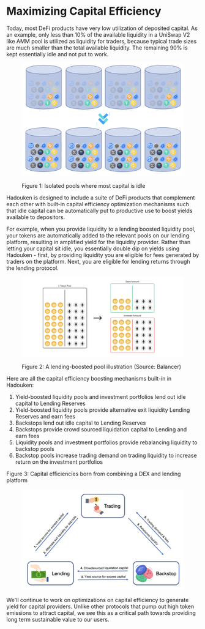 # Maximizing Capital Efficiency

Today, most DeFi products have very low utilization of deposited capital. As an example, only less than 10% of the available liquidity in a UniSwap V2 like AMM pool is utilized as liquidity for traders, because typical trade sizes are much smaller than the total available liquidity. The remaining 90% is kept essentially idle and not put to work.

<figure><img src="../.gitbook/assets/image (1).png" alt=""><figcaption><p>Figure 1: Isolated pools where most capital is idle</p></figcaption></figure>

Hadouken is designed to include a suite of DeFi products that complement each other with built-in capital efficiency optimization mechanisms such that idle capital can be automatically put to productive use to boost yields available to depositors.

For example, when you provide liquidity to a lending boosted liquidity pool, your tokens are automatically added to the relevant pools on our lending platform, resulting in amplified yield for the liquidity provider. Rather than letting your capital sit idle, you essentially double dip on yields using Hadouken - first, by providing liquidity you are eligible for fees generated by traders on the platform. Next, you are eligible for lending returns through the lending protocol.

<figure><img src="../.gitbook/assets/image (3).png" alt=""><figcaption><p>Figure 2: A lending-boosted pool illustration (Source: Balancer)</p></figcaption></figure>

Here are all the capital efficiency boosting mechanisms built-in in Hadouken:

1. Yield-boosted liquidity pools and investment portfolios lend out idle capital to Lending Reserves
2. Yield-boosted liquidity pools provide alternative exit liquidity Lending Reserves and earn fees
3. Backstops lend out idle capital to Lending Reserves
4. Backstops provide crowd sourced liquidation capital to Lending and earn fees
5. Liquidity pools and investment portfolios provide rebalancing liquidity to backstop pools
6. Backstop pools increase trading demand on trading liquidity to increase return on the investment portfolios

Figure 3: Capital efficiencies born from combining a DEX and lending platform

<figure><img src="../.gitbook/assets/image (3) (3).png" alt=""><figcaption></figcaption></figure>

We'll continue to work on optimizations on capital efficiency to generate yield for capital providers. Unlike other protocols that pump out high token emissions to attract capital, we see this as a critical path towards providing long term sustainable value to our users.
